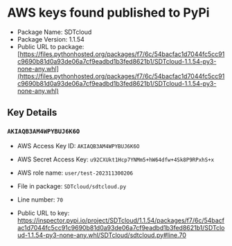 # AWS keys found published to PyPi

* Package Name: SDTcloud
* Package Version: 1.1.54
* Public URL to package: [https://files.pythonhosted.org/packages/f7/6c/54bacfac1d7044fc5cc91c9690b81d0a93de06a7cf9eadbd1b3fed8621b1/SDTcloud-1.1.54-py3-none-any.whl](https://files.pythonhosted.org/packages/f7/6c/54bacfac1d7044fc5cc91c9690b81d0a93de06a7cf9eadbd1b3fed8621b1/SDTcloud-1.1.54-py3-none-any.whl)

## Key Details

### `AKIAQB3AM4WPYBUJ6K6O`

* AWS Access Key ID: `AKIAQB3AM4WPYBUJ6K6O`
* AWS Secret Access Key: `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` 
* AWS role name: `user/test-202311300206`
* File in package: `SDTcloud/sdtcloud.py`
* Line number: `70`

* Public URL to key: https://inspector.pypi.io/project/SDTcloud/1.1.54/packages/f7/6c/54bacfac1d7044fc5cc91c9690b81d0a93de06a7cf9eadbd1b3fed8621b1/SDTcloud-1.1.54-py3-none-any.whl/SDTcloud/sdtcloud.py#line.70



